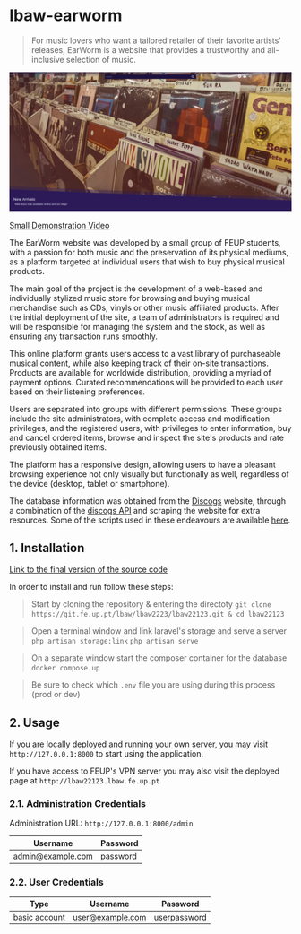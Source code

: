 # lbaw-earworm

> For music lovers who want a tailored retailer of their favorite artists' releases, EarWorm is a website that provides a trustworthy and all-inclusive selection of music.

![EarWorm](/docs/home.png)

[Small Demonstration Video](https://youtu.be/8hV3KfyZhCw)

The EarWorm website was developed by a small group of FEUP students, with a passion for both music and the preservation of its physical mediums, as a platform targeted at individual users that wish to buy physical musical products.

The main goal of the project is the development of a web-based and individually stylized music store for browsing and buying musical merchandise such as CDs, vinyls or other music affiliated products. After the initial deployment of the site, a team of administrators is required and will be responsible for managing the system and the stock, as well as ensuring any transaction runs smoothly.

This online platform grants users access to a vast library of purchaseable musical content, while also keeping track of their on-site transactions. Products are available for worldwide distribution, providing a myriad of payment options. Curated recommendations will be provided to each user based on their listening preferences.

Users are separated into groups with different permissions. These groups include the site administrators, with complete access and modification privileges, and the registered users, with privileges to enter information, buy and cancel ordered items, browse and inspect the site's products and rate previously obtained items.

The platform has a responsive design, allowing users to have a pleasant browsing experience not only visually but functionally as well, regardless of the device (desktop, tablet or smartphone).

The database information was obtained from the [Discogs](https://www.discogs.com/) website, through a combination of the [discogs API](https://www.discogs.com/developers) and scraping the website for extra resources. Some of the scripts used in these endeavours are available [here](https://github.com/toni-santos/lbaw-earworm/tree/main/scripts).

## 1. Installation

[Link to the final version of the source code](https://github.com/toni-santos/lbaw-earworm)

In order to install and run follow these steps:

> Start by cloning the repository & entering the directoty
> ```git clone https://git.fe.up.pt/lbaw/lbaw2223/lbaw22123.git & cd lbaw22123```

> Open a terminal window and link laravel's storage and serve a server
> ```php artisan storage:link```
> ```php artisan serve```

> On a separate window start the composer container for the database
> ```docker compose up```

> Be sure to check which ```.env``` file you are using during this process (prod or dev)

## 2. Usage

If you are locally deployed and running your own server, you may visit ```http://127.0.0.1:8000``` to start using the application.

If you have access to FEUP's VPN server you may also visit the deployed page at ```http://lbaw22123.lbaw.fe.up.pt``` 

### 2.1. Administration Credentials

Administration URL: ```http://127.0.0.1:8000/admin```  

| Username             | Password |
| -------------------- | -------- |
| admin@example.com    | password |

### 2.2. User Credentials

| Type          | Username           | Password     |
| ------------- | ------------------ | ------------ |
| basic account | user@example.com   | userpassword |
